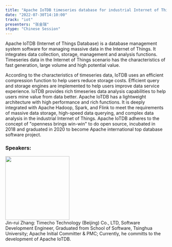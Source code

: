 ```yaml
---
title: "Apache IoTDB timeseries database for industrial Internet of Things"
date: "2022-07-30T14:10:00"
track: "iot"
presenters: "张金瑞"
stype: "Chinese Session"
---
```

Apache IoTDB (Internet of Things Database) is a database management system software for managing massive data in the Internet of Things. It integrates data collection, storage, management and analysis functions. Timeseries data in the Internet of Things scenario has the characteristics of fast generation, large volume and high potential value. 

According to the characteristics of timeseries data, IoTDB uses an efficient compression function to help users reduce storage costs. Efficient query and storage engines are implemented to help users improve data service experience. IoTDB provides rich timeseries data analysis capabilities to help users mine value from data better. Apache IoTDB has a lightweight architecture with high performance and rich functions. It is deeply integrated with Apache Hadoop, Spark, and Flink to meet the requirements of massive data storage, high-speed data querying, and complex data analysis in the industrial Internet of Things. Apache IoTDB adheres to the concept of "openness brings win-win" to do open source, incubated in 2018 and graduated in 2020 to become Apache international top database software project.

### Speakers: 
<img src="images/speaker/1173.png" width="200" />
<br>Jin-rui Zhang: Timecho Technology (Beijing) Co., LTD, Software Development Engineer, Graduated from School of Software, Tsinghua University; Apache Initial Committer & PMC; Currently, he committs to the development of Apache IoTDB.

 